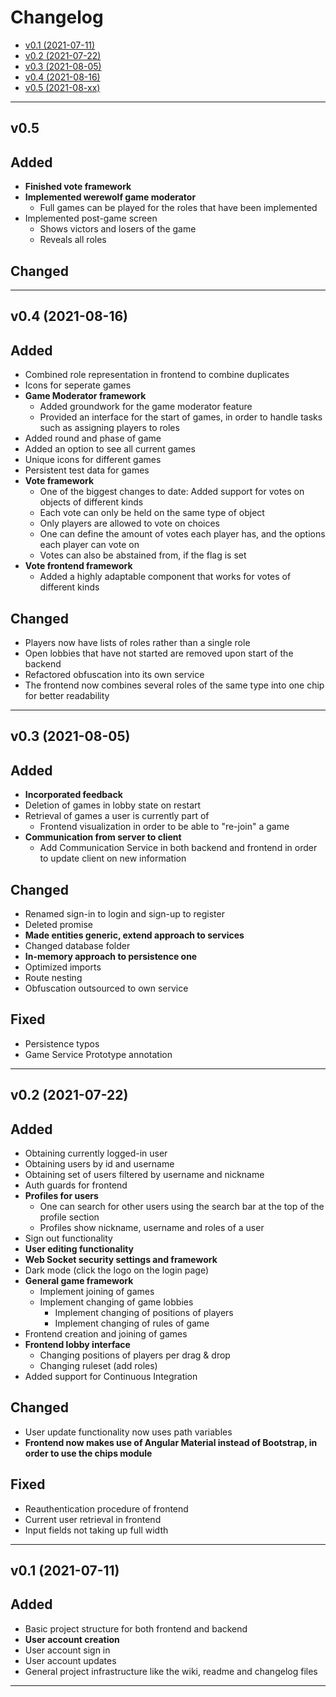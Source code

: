 # Changelog

- [v0.1 (2021-07-11)](#v0.1)
- [v0.2 (2021-07-22)](#v0.2)
- [v0.3 (2021-08-05)](#v0.3)
- [v0.4 (2021-08-16)](#v0.4)
- [v0.5 (2021-08-xx)](#v0.5)

---

## v0.5
<a name="v0.5"></a>

## Added

- **Finished vote framework**
- **Implemented werewolf game moderator**
  - Full games can be played for the roles that have been implemented
- Implemented post-game screen
  - Shows victors and losers of the game
  - Reveals all roles

## Changed

---

## v0.4 (2021-08-16)
<a name="v0.4"></a>

## Added

- Combined role representation in frontend to combine duplicates
- Icons for seperate games
- **Game Moderator framework**
  - Added groundwork for the game moderator feature
  - Provided an interface for the start of games, in order to handle tasks such as assigning players to roles
- Added round and phase of game
- Added an option to see all current games
- Unique icons for different games
- Persistent test data for games
- **Vote framework**
  - One of the biggest changes to date: Added support for votes on objects of different kinds
  - Each vote can only be held on the same type of object
  - Only players are allowed to vote on choices
  - One can define the amount of votes each player has, and the options each player can vote on
  - Votes can also be abstained from, if the flag is set
- **Vote frontend framework**
  - Added a highly adaptable component that works for votes of different kinds

## Changed

- Players now have lists of roles rather than a single role
- Open lobbies that have not started are removed upon start of the backend
- Refactored obfuscation into its own service
- The frontend now combines several roles of the same type into one chip for better readability

---

## v0.3 (2021-08-05)
<a name="v0.3"></a>

## Added

- **Incorporated feedback**
- Deletion of games in lobby state on restart
- Retrieval of games a user is currently part of
  - Frontend visualization in order to be able to "re-join" a game
- **Communication from server to client**
  - Add Communication Service in both backend and frontend in order to update client on new information

## Changed

- Renamed sign-in to login and sign-up to register
- Deleted promise
- **Made entities generic, extend approach to services**
- Changed database folder
- **In-memory approach to persistence one**
- Optimized imports
- Route nesting
- Obfuscation outsourced to own service

## Fixed

- Persistence typos
- Game Service Prototype annotation

---

## v0.2 (2021-07-22)
<a name="v0.2"></a>

## Added

- Obtaining currently logged-in user
- Obtaining users by id and username
- Obtaining set of users filtered by username and nickname
- Auth guards for frontend
- **Profiles for users**
  - One can search for other users using the search bar at the top of the profile section
  - Profiles show nickname, username and roles of a user
- Sign out functionality
- **User editing functionality**
- **Web Socket security settings and framework**
- Dark mode (click the logo on the login page)
- **General game framework**
  - Implement joining of games
  - Implement changing of game lobbies
    - Implement changing of positions of players
    - Implement changing of rules of game
- Frontend creation and joining of games
- **Frontend lobby interface**
  - Changing positions of players per drag & drop
  - Changing ruleset (add roles)
- Added support for Continuous Integration

## Changed

- User update functionality now uses path variables
- **Frontend now makes use of Angular Material instead of Bootstrap, in order to use the chips module**

## Fixed

- Reauthentication procedure of frontend
- Current user retrieval in frontend
- Input fields not taking up full width

---

## v0.1 (2021-07-11)
<a name="v0.1"></a>

## Added

- Basic project structure for both frontend and backend
- **User account creation**
- User account sign in
- User account updates
- General project infrastructure like the wiki, readme and changelog files

---
